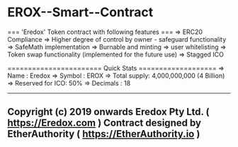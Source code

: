 # EROX--Smart--Contract

=== 'Eredox' Token contract with following features ===
      => ERC20 Compliance
      => Higher degree of control by owner - safeguard functionality
      => SafeMath implementation 
      => Burnable and minting 
      => user whitelisting 
      => Token swap functionality (implemented for the future use)
      => Stagged ICO


======================= Quick Stats ===================
    => Name        : Eredox
    => Symbol      : EROX
    => Total supply: 4,000,000,000 (4 Billion)
    => Reserved for ICO: 50%
    => Decimals    : 18


-------------------------------------------------------------------
 Copyright (c) 2019 onwards Eredox Pty Ltd. ( https://Eredox.com )
 Contract designed by EtherAuthority ( https://EtherAuthority.io )
-------------------------------------------------------------------
